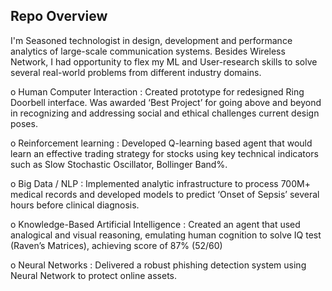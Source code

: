##  Repo Overview
I'm Seasoned technologist in design, development and performance analytics of large-scale communication systems.
Besides Wireless Network, I had opportunity to flex my ML and User-research skills to solve several real-world problems from different industry domains.

o	Human Computer Interaction :  Created prototype for redesigned Ring Doorbell interface. Was awarded ‘Best Project’ for going above and beyond in recognizing and addressing social and ethical challenges current design poses.

o	Reinforcement learning : Developed Q-learning based agent that would learn an effective trading strategy for stocks using key technical indicators such as Slow Stochastic Oscillator, Bollinger Band%.

o	Big Data / NLP : Implemented analytic infrastructure to process 700M+ medical records and developed models to predict ‘Onset of Sepsis’ several hours before clinical diagnosis.

o	Knowledge-Based Artificial Intelligence :  Created an agent that used analogical and visual reasoning, emulating human cognition to solve IQ test (Raven’s Matrices), achieving score of 87% (52/60)

o	Neural Networks : Delivered a robust phishing detection system using Neural Network to protect online assets. 
